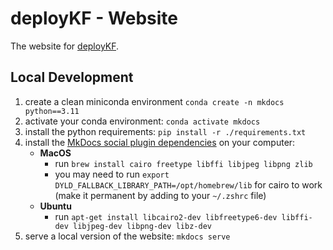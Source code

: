 # deployKF - Website

The website for [deployKF](https://github.com/deployKF/deployKF).

## Local Development

1. create a clean miniconda environment `conda create -n mkdocs python==3.11`
2. activate your conda environment: `conda activate mkdocs`
3. install the python requirements: `pip install -r ./requirements.txt`
4. install the [MkDocs social plugin dependencies](https://squidfunk.github.io/mkdocs-material/setup/setting-up-social-cards/#dependencies) on your computer:
    - __MacOS__
       - run `brew install cairo freetype libffi libjpeg libpng zlib`
       - you may need to run `export DYLD_FALLBACK_LIBRARY_PATH=/opt/homebrew/lib` for cairo to work (make it permanent by adding to your `~/.zshrc` file)
    - __Ubuntu__ 
       - run `apt-get install libcairo2-dev libfreetype6-dev libffi-dev libjpeg-dev libpng-dev libz-dev`
5. serve a local version of the website: `mkdocs serve`